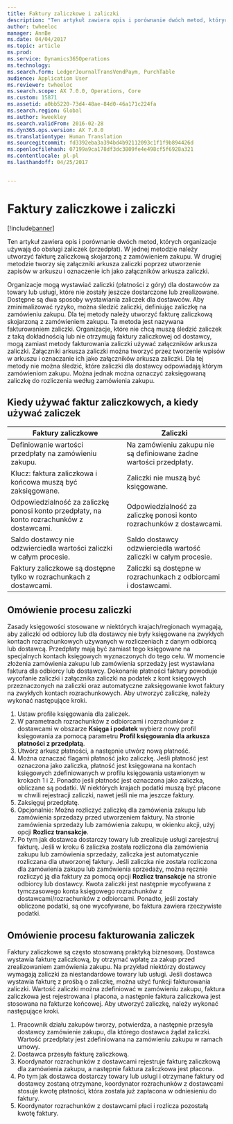 ```yaml
---
title: Faktury zaliczkowe i zaliczki
description: "Ten artykuł zawiera opis i porównanie dwóch metod, których organizacje używają do obsługi zaliczek (przedpłat). W jednej metodzie należy utworzyć fakturę zaliczkową skojarzoną z zamówieniem zakupu. W drugiej metodzie tworzy się załączniki arkusza zaliczki poprzez utworzenie zapisów w arkuszu i oznaczenie ich jako załączników arkusza zaliczki."
author: twheeloc
manager: AnnBe
ms.date: 04/04/2017
ms.topic: article
ms.prod: 
ms.service: Dynamics365Operations
ms.technology: 
ms.search.form: LedgerJournalTransVendPaym, PurchTable
audience: Application User
ms.reviewer: twheeloc
ms.search.scope: AX 7.0.0, Operations, Core
ms.custom: 15871
ms.assetid: a0bb5220-73d4-48ae-84d0-46a171c224fa
ms.search.region: Global
ms.author: kweekley
ms.search.validFrom: 2016-02-28
ms.dyn365.ops.version: AX 7.0.0
ms.translationtype: Human Translation
ms.sourcegitcommit: fd3392eba3a394bd4b92112093c1f1f9b894426d
ms.openlocfilehash: 07199a9ca178df3dc3809fe4e498cf5f6928a321
ms.contentlocale: pl-pl
ms.lasthandoff: 04/25/2017


---
```


# <a name="prepayment-invoices-vs-prepayments"></a>Faktury zaliczkowe i zaliczki

[!include[banner](../includes/banner.md)]


Ten artykuł zawiera opis i porównanie dwóch metod, których organizacje używają do obsługi zaliczek (przedpłat). W jednej metodzie należy utworzyć fakturę zaliczkową skojarzoną z zamówieniem zakupu. W drugiej metodzie tworzy się załączniki arkusza zaliczki poprzez utworzenie zapisów w arkuszu i oznaczenie ich jako załączników arkusza zaliczki.

Organizacje mogą wystawiać zaliczki (płatności z góry) dla dostawców za towary lub usługi, które nie zostały jeszcze dostarczone lub zrealizowane. Dostępne są dwa sposoby wystawiania zaliczek dla dostawców. Aby zminimalizować ryzyko, można śledzić zaliczki, definiując zaliczkę na zamówieniu zakupu. Dla tej metody należy utworzyć fakturę zaliczkową skojarzoną z zamówieniem zakupu. Ta metoda jest nazywana fakturowaniem zaliczki. Organizacje, które nie chcą muszą śledzić zaliczek z taką dokładnością lub nie otrzymują faktury zaliczkowej od dostawcy, mogą zamiast metody fakturowania zaliczki używać załączników arkusza zaliczki. Załączniki arkusza zaliczki można tworzyć przez tworzenie wpisów w arkuszu i oznaczanie ich jako załączników arkusza zaliczki. Dla tej metody nie można śledzić, które zaliczki dla dostawcy odpowiadają którym zamówieniom zakupu. Można jednak można oznaczyć zaksięgowaną zaliczkę do rozliczenia według zamówienia zakupu.

## <a name="when-to-use-prepayment-invoicing-vs-prepayments"></a>Kiedy używać faktur zaliczkowych, a kiedy używać zaliczek
| Faktury zaliczkowe                                                                | Zaliczki                                                              |
|-------------------------------------------------------------------------------------|--------------------------------------------------------------------------|
| Definiowanie wartości przedpłaty na zamówieniu zakupu.                                    | Na zamówieniu zakupu nie są definiowane żadne wartości przedpłaty.                    |
| Klucz: faktura zaliczkowa i końcowa muszą być zaksięgowane.                       | Zaliczki nie muszą być księgowane.                                    |
| Odpowiedzialność za zaliczkę ponosi konto przedpłaty, na konto rozrachunków z dostawcami. | Odpowiedzialność za zaliczkę ponosi konto rozrachunków z dostawcami.                  |
| Saldo dostawcy nie odzwierciedla wartości zaliczki w całym procesie.     | Saldo dostawcy odzwierciedla wartość zaliczki w całym procesie. |
| Faktury zaliczkowe są dostępne tylko w rozrachunkach z dostawcami.                         | Zaliczki są dostępne w rozrachunkach z odbiorcami i dostawcami.    |

## <a name="overview-of-the-prepayment-process"></a>Omówienie procesu zaliczki
Zasady księgowości stosowane w niektórych krajach/regionach wymagają, aby zaliczki od odbiorcy lub dla dostawcy nie były księgowane na zwykłych kontach rozrachunkowych używanych w rozliczeniach z danym odbiorcą lub dostawcą. Przedpłaty mają być zamiast tego księgowane na specjalnych kontach księgowych wyznaczonych do tego celu. W momencie złożenia zamówienia zakupu lub zamówienia sprzedaży jest wystawiana faktura dla odbiorcy lub dostawcy. Dokonanie płatności faktury powoduje wycofanie zaliczki i załącznika zaliczki na podatek z kont księgowych przeznaczonych na zaliczki oraz automatyczne zaksięgowanie kwot faktury na zwykłych kontach rozrachunkowych. Aby utworzyć zaliczkę, należy wykonać następujące kroki.

1.  Ustaw profile księgowania dla zaliczek.
2.  W parametrach rozrachunków z odbiorcami i rozrachunków z dostawcami w obszarze **Księga i podatek** wybierz nowy profil księgowania za pomocą parametru **Profil księgowania dla arkusza płatności z przedpłatą**.
3.  Utwórz arkusz płatności, a następnie utwórz nową płatność.
4.  Można oznaczać flagami płatność jako zaliczkę. Jeśli płatność jest oznaczona jako zaliczka, płatność jest księgowana na kontach księgowych zdefiniowanych w profilu księgowania ustawionym w krokach 1 i 2. Ponadto jeśli płatność jest oznaczona jako zaliczka, obliczane są podatki. W niektórych krajach podatki muszą być płacone w chwili rejestracji zaliczki, nawet jeśli nie ma jeszcze faktury.
5.  Zaksięguj przedpłatę.
6.  Opcjonalnie: Można rozliczyć zaliczkę dla zamówienia zakupu lub zamówienia sprzedaży przed utworzeniem faktury. Na stronie zamówienia sprzedaży lub zamówienia zakupu, w okienku akcji, użyj opcji **Rozlicz transakcje**.
7.  Po tym jak dostawca dostarczy towary lub zrealizuje usługi zarejestruj fakturę. Jeśli w kroku 6 zaliczka została rozliczona dla zamówienia zakupu lub zamówienia sprzedaży, zaliczka jest automatycznie rozliczana dla utworzonej faktury. Jeśli zaliczka nie została rozliczona dla zamówienia zakupu lub zamówienia sprzedaży, można ręcznie rozliczyć ją dla faktury za pomocą opcji **Rozlicz transakcje** na stronie odbiorcy lub dostawcy. Kwota zaliczki jest następnie wycofywana z tymczasowego konta księgowego rozrachunków z dostawcami/rozrachunków z odbiorcami. Ponadto, jeśli zostały obliczone podatki, są one wycofywane, bo faktura zawiera rzeczywiste podatki.

## <a name="overview-of-the-prepayment-invoicing-process"></a>Omówienie procesu fakturowania zaliczek
Faktury zaliczkowe są często stosowaną praktyką biznesową. Dostawca wystawia fakturę zaliczkową, by otrzymać wpłatę za zakup przed zrealizowaniem zamówienia zakupu. Na przykład niektórzy dostawcy wymagają zaliczki za niestandardowe towary lub usługi. Jeśli dostawca wystawia fakturę z prośbą o zaliczkę, można użyć funkcji fakturowania zaliczki. Wartość zaliczki można zdefiniować w zamówieniu zakupu, faktura zaliczkowa jest rejestrowana i płacona, a następnie faktura zaliczkowa jest stosowana na fakturze końcowej. Aby utworzyć zaliczkę, należy wykonać następujące kroki.

1.  Pracownik działu zakupów tworzy, potwierdza, a następnie przesyła dostawcy zamówienie zakupu, dla którego dostawca żądał zaliczki. Wartość przedpłaty jest zdefiniowana na zamówieniu zakupu w ramach umowy.
2.  Dostawca przesyła fakturę zaliczkową.
3.  Koordynator rozrachunków z dostawcami rejestruje fakturę zaliczkową dla zamówienia zakupu, a następnie faktura zaliczkowa jest płacona.
4.  Po tym jak dostawca dostarczy towary lub usługi i otrzymane faktury od dostawcy zostaną otrzymane, koordynator rozrachunków z dostawcami stosuje kwotę płatności, która została już zapłacona w odniesieniu do faktury.
5.  Koordynator rozrachunków z dostawcami płaci i rozlicza pozostałą kwotę faktury.





